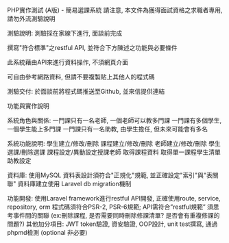 PHP實作測試 (A版) - 簡易選課系統
請注意, 本文件為獲得面試資格之求職者專用, 請勿外流測驗說明

測驗說明: 
測驗採在家線下進行, 面談前完成

撰寫"符合標準"之restful API, 並符合下方陳述之功能與必要條件

此系統藉由API來進行資料操作, 不須網頁介面

可自由參考網路資料, 但請不要複製貼上其他人的程式碼

測驗交付: 
於面談前將程式碼推送至Github, 並來信提供連結

功能與實作說明

系統角色與關係:
一門課只有一名老師, 一個老師可以教多門課
一門課有多個學生, 一個學生能上多門課
一門課只有一名助教, 由學生擔任, 但未來可能會有多名

系統功能說明:
學生建立/修改/刪除
課程建立/修改/刪除
老師建立/修改/刪除
學生選課/刪除選課
課程設定/異動設定授課老師
取得課程資料
取得單一課程學生清單
助教設定

資料庫:
使用MySQL
資料表設計須符合"正規化"規範, 並正確設定"索引"與"表關聯"
資料庫建立使用 Laravel db migration機制

功能開發:
使用Laravel framework進行restful API開發, 正確使用route, service, repository, orm
程式碼須符合PSR-2, PSR-6規範; API需符合”restful規範”
須思考事件間的關聯 (ex:刪除課程, 是否需要同時刪除修課清單? 是否會有重複修課的問題?)
其他加分項目: JWT token驗證, 資安驗證, OOP設計, unit test撰寫, 通過phpmd檢測   (optional 非必要)
